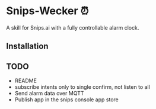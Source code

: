 # Snips-Wecker ⏰
A skill for Snips.ai with a fully controllable alarm clock.

## Installation




## TODO
- README
- subscribe intents only to single confirm, not listen to all
- Send alarm data over MQTT
- Publish app in the snips console app store
